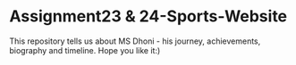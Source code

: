 # Assignment23 & 24-Sports-Website
This repository tells us about MS Dhoni - his journey, achievements, biography and timeline.
Hope you like it:)
